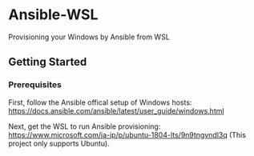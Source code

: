 # Ansible-WSL
Provisioning your Windows by Ansible from WSL

## Getting Started

### Prerequisites
First, follow the Ansible offical setup of Windows hosts:
https://docs.ansible.com/ansible/latest/user_guide/windows.html

Next, get the WSL to run Ansible provisioning:
https://www.microsoft.com/ja-jp/p/ubuntu-1804-lts/9n9tngvndl3q
(This project only supports Ubuntu).
